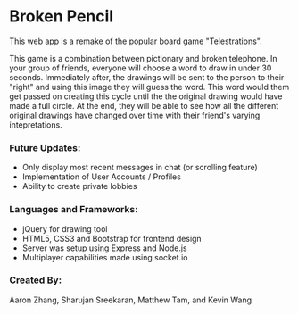 # Broken Pencil

This web app is a remake of the popular board game "Telestrations".

This game is a combination between pictionary and broken telephone. In your group of friends, everyone will choose a word to draw in under 30 seconds. Immediately after, the drawings will be sent to the person to their "right" and using this image they will guess the word. This word would them get passed on creating this cycle until the the original drawing would have made a full circle. At the end, they will be able to see how all the different original drawings have changed over time with their friend's varying intepretations. 

### Future Updates:

- Only display most recent messages in chat (or scrolling feature)
- Implementation of User Accounts / Profiles
- Ability to create private lobbies

### Languages and Frameworks:

- jQuery for drawing tool
- HTML5, CSS3 and Bootstrap for frontend design
- Server was setup using Express and Node.js
- Multiplayer capabilities made using socket.io

### Created By: 
Aaron Zhang, Sharujan Sreekaran, Matthew Tam, and Kevin Wang
